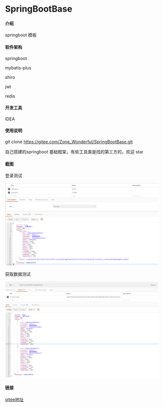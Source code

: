 # SpringBootBase

#### 介绍
springboot 模板

#### 软件架构
springboot

mybatis-plus

shiro

jwt

redis

#### 开发工具

IDEA

#### 使用说明

git clone https://gitee.com/Zone_Wonderful/SpringBootBase.git

自己搭建的springboot 基础框架，有些工具类是找的第三方的，欢迎 star

#### 截图

登录测试

![登录测试](./img/登录测试.png)

获取数据测试

![获取数据测试](./img/获取数据测试.png)

#### 链接

[gitee地址]( https://gitee.com/Zone_Wonderful/SpringBootBase/tree/919b6038aed150556a6910f975a122798be03367 )


